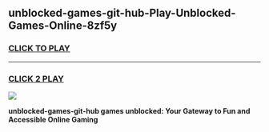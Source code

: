 
## unblocked-games-git-hub-Play-Unblocked-Games-Online-8zf5y
<h3>
<a href="https://premium76.site?title=unblocked-games-git-hub&ref=25A">CLICK TO PLAY</a></h3>
<hr>

<h3>
<a href="https://premium76.site?title=unblocked-games-git-hub&ref=25A">CLICK 2 PLAY</a>
  
</h3>

<a href="https://premium76.site?title=unblocked-games-git-hub&ref=25A"><img src="https://clearcache.store/games.png"></a>


**unblocked-games-git-hub games unblocked: Your Gateway to Fun and Accessible Online Gaming**
